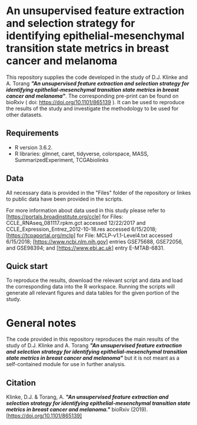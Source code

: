 # **An unsupervised feature extraction and selection strategy for identifying epithelial-mesenchymal transition state metrics in breast cancer and melanoma**

This repository supplies the code developed in the study of D.J. Klinke and A. Torang **_"An unsupervised feature extraction and selection strategy for identifying epithelial-mesenchymal transition state metrics in breast cancer and melanoma"_**. The corresponding pre-print can be found on bioRxiv ( doi: https://doi.org/10.1101/865139 ). It can be used to reproduce the results of the study and investigate the methodology to be used for other datasets.

## **Requirements**

* R version 3.6.2.
* R libraries: glmnet, caret, tidyverse, colorspace, MASS, SummarizedExperiment, TCGAbiolinks

## **Data**

All necessary data is provided in the "Files" folder of the repository or linkes to public data have been provided in the scripts.

For more information about data used in this study please refer to [https://portals.broadinstitute.org/ccle] for Files: CCLE_RNAseq_081117.rpkm.gct accessed 12/22/2017 and CCLE_Expression_Entrez_2012-10-18.res accessed 6/15/2018; [https://tcpaportal.org/mclp] for File: MCLP-v1.1-Level4.txt accessed 6/15/2018; [https://www.ncbi.nlm.nih.gov] entries GSE75688, GSE72056, and GSE98394; and [https://www.ebi.ac.uk] entry E-MTAB-6831.

## **Quick start**

To reproduce the results, download the relevant script and data and load the corresponding data into the R workspace. Running the scripts will generate all relevant figures and data tables for the given portion of the study.

# General notes

The code provided in this repository reproduces the main results of the study of D.J. Klinke and A. Torang **_"An unsupervised feature extraction and selection strategy for identifying epithelial-mesenchymal transition state metrics in breast cancer and melanoma"_** but it is not meant as a self-contained module for use in further analysis.

## Citation

Klinke, D.J. & Torang, A. **_"An unsupervised feature extraction and selection strategy for identifying epithelial-mesenchymal transition state metrics in breast cancer and melanoma."_** bioRxiv (2019). [https://doi.org/10.1101/865139]
